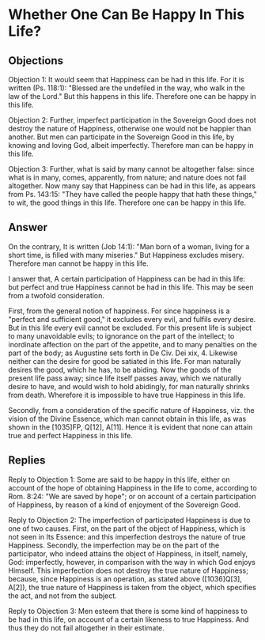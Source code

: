 # Whether One Can Be Happy In This Life?

## Objections

Objection 1: It would seem that Happiness can be had in this life. For it is written (Ps. 118:1): "Blessed are the undefiled in the way, who walk in the law of the Lord." But this happens in this life. Therefore one can be happy in this life.

Objection 2: Further, imperfect participation in the Sovereign Good does not destroy the nature of Happiness, otherwise one would not be happier than another. But men can participate in the Sovereign Good in this life, by knowing and loving God, albeit imperfectly. Therefore man can be happy in this life.

Objection 3: Further, what is said by many cannot be altogether false: since what is in many, comes, apparently, from nature; and nature does not fail altogether. Now many say that Happiness can be had in this life, as appears from Ps. 143:15: "They have called the people happy that hath these things," to wit, the good things in this life. Therefore one can be happy in this life.

## Answer

On the contrary, It is written (Job 14:1): "Man born of a woman, living for a short time, is filled with many miseries." But Happiness excludes misery. Therefore man cannot be happy in this life.

I answer that, A certain participation of Happiness can be had in this life: but perfect and true Happiness cannot be had in this life. This may be seen from a twofold consideration.

First, from the general notion of happiness. For since happiness is a "perfect and sufficient good," it excludes every evil, and fulfils every desire. But in this life every evil cannot be excluded. For this present life is subject to many unavoidable evils; to ignorance on the part of the intellect; to inordinate affection on the part of the appetite, and to many penalties on the part of the body; as Augustine sets forth in De Civ. Dei xix, 4. Likewise neither can the desire for good be satiated in this life. For man naturally desires the good, which he has, to be abiding. Now the goods of the present life pass away; since life itself passes away, which we naturally desire to have, and would wish to hold abidingly, for man naturally shrinks from death. Wherefore it is impossible to have true Happiness in this life.

Secondly, from a consideration of the specific nature of Happiness, viz. the vision of the Divine Essence, which man cannot obtain in this life, as was shown in the [1035]FP, Q[12], A[11]. Hence it is evident that none can attain true and perfect Happiness in this life.

## Replies

Reply to Objection 1: Some are said to be happy in this life, either on account of the hope of obtaining Happiness in the life to come, according to Rom. 8:24: "We are saved by hope"; or on account of a certain participation of Happiness, by reason of a kind of enjoyment of the Sovereign Good.

Reply to Objection 2: The imperfection of participated Happiness is due to one of two causes. First, on the part of the object of Happiness, which is not seen in Its Essence: and this imperfection destroys the nature of true Happiness. Secondly, the imperfection may be on the part of the participator, who indeed attains the object of Happiness, in itself, namely, God: imperfectly, however, in comparison with the way in which God enjoys Himself. This imperfection does not destroy the true nature of Happiness; because, since Happiness is an operation, as stated above ([1036]Q[3], A[2]), the true nature of Happiness is taken from the object, which specifies the act, and not from the subject.

Reply to Objection 3: Men esteem that there is some kind of happiness to be had in this life, on account of a certain likeness to true Happiness. And thus they do not fail altogether in their estimate.